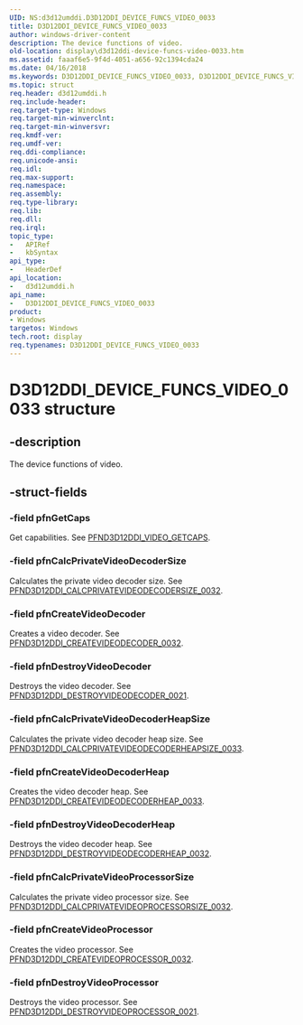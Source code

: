 ```yaml
---
UID: NS:d3d12umddi.D3D12DDI_DEVICE_FUNCS_VIDEO_0033
title: D3D12DDI_DEVICE_FUNCS_VIDEO_0033
author: windows-driver-content
description: The device functions of video.
old-location: display\d3d12ddi-device-funcs-video-0033.htm
ms.assetid: faaaf6e5-9f4d-4051-a656-92c1394cda24
ms.date: 04/16/2018
ms.keywords: D3D12DDI_DEVICE_FUNCS_VIDEO_0033, D3D12DDI_DEVICE_FUNCS_VIDEO_0033 structure [Display Devices], d3d12umddi/D3D12DDI_DEVICE_FUNCS_VIDEO_0033, display.d3d12ddi-device-funcs-video-0033
ms.topic: struct
req.header: d3d12umddi.h
req.include-header:
req.target-type: Windows
req.target-min-winverclnt:
req.target-min-winversvr:
req.kmdf-ver:
req.umdf-ver:
req.ddi-compliance:
req.unicode-ansi:
req.idl:
req.max-support:
req.namespace:
req.assembly:
req.type-library:
req.lib:
req.dll:
req.irql:
topic_type:
-	APIRef
-	kbSyntax
api_type:
-	HeaderDef
api_location:
-	d3d12umddi.h
api_name:
-	D3D12DDI_DEVICE_FUNCS_VIDEO_0033
product:
- Windows
targetos: Windows
tech.root: display
req.typenames: D3D12DDI_DEVICE_FUNCS_VIDEO_0033
---
```


# D3D12DDI_DEVICE_FUNCS_VIDEO_0033 structure


## -description


The device functions of video.


## -struct-fields




### -field pfnGetCaps

Get capabilities. See [PFND3D12DDI_VIDEO_GETCAPS](nc-d3d12umddi-pfnd3d12ddi_video_getcaps.md).


### -field pfnCalcPrivateVideoDecoderSize

Calculates the private video decoder size. See [PFND3D12DDI_CALCPRIVATEVIDEODECODERSIZE_0032](nc-d3d12umddi-pfnd3d12ddi_calcprivatevideodecodersize_0032.md).


### -field pfnCreateVideoDecoder

Creates a video decoder. See [PFND3D12DDI_CREATEVIDEODECODER_0032](nc-d3d12umddi-pfnd3d12ddi_createvideodecoder_0032.md).


### -field pfnDestroyVideoDecoder

Destroys the video decoder. See [PFND3D12DDI_DESTROYVIDEODECODER_0021](nc-d3d12umddi-pfnd3d12ddi_destroyvideodecoder_0021.md).


### -field pfnCalcPrivateVideoDecoderHeapSize

Calculates the private video decoder heap size. See [PFND3D12DDI_CALCPRIVATEVIDEODECODERHEAPSIZE_0033](nc-d3d12umddi-pfnd3d12ddi_calcprivatevideodecoderheapsize_0033.md).


### -field pfnCreateVideoDecoderHeap

Creates the video decoder heap. See [PFND3D12DDI_CREATEVIDEODECODERHEAP_0033](nc-d3d12umddi-pfnd3d12ddi_createvideodecoderheap_0033.md).


### -field pfnDestroyVideoDecoderHeap

Destroys the video decoder heap. See [PFND3D12DDI_DESTROYVIDEODECODERHEAP_0032](nc-d3d12umddi-pfnd3d12ddi_destroyvideodecoderheap_0032.md).


### -field pfnCalcPrivateVideoProcessorSize

Calculates the private video processor size. See [PFND3D12DDI_CALCPRIVATEVIDEOPROCESSORSIZE_0032](nc-d3d12umddi-pfnd3d12ddi_calcprivatevideoprocessorsize_0032.md).


### -field pfnCreateVideoProcessor

Creates the video processor. See [PFND3D12DDI_CREATEVIDEOPROCESSOR_0032](nc-d3d12umddi-pfnd3d12ddi_createvideoprocessor_0032.md).


### -field pfnDestroyVideoProcessor

Destroys the video processor. See [PFND3D12DDI_DESTROYVIDEOPROCESSOR_0021](nc-d3d12umddi-pfnd3d12ddi_destroyvideoprocessor_0021.md).


